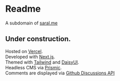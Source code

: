 # Readme

A subdomain of [saral.me](https://saral.me)

## Under construction.

Hosted on [Vercel](https://www.vercel.com).  
Developed with [Next.js](https://www.nextjs.org).  
Themed with [Tailwind](https://www.tailwindcss.com) and [DaisyUI](https://www.daisyui.com).  
Headless CMS via [Prismic](https://www.prismic.io).  
Comments are displayed via [Github Discussions API](https://docs.github.com/en/graphql/guides/using-the-graphql-api-for-discussions)